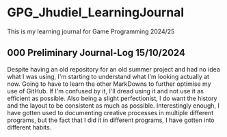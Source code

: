 # GPG_Jhudiel_LearningJournal
This is my learning journal for Game Programming 2024/25 
## 000 Preliminary Journal-Log 15/10/2024
Despite having an old repository for an old summer project and had no idea what I was using, I'm starting to understand what I'm looking actually at now. Going to have to learn the other MarkDowns to further optimise my use of GitHub. If I'm confused by it, I'll dread using it and not use it as efficient as possible. Also being a slight perfectionist, I do want the history and the layout to be consistent as much as possible. 
Interestingly enough, I have gotten used to documenting creative processes in multiple different programs, but the fact that I did it in different programs, I have gotten into different habits. 
